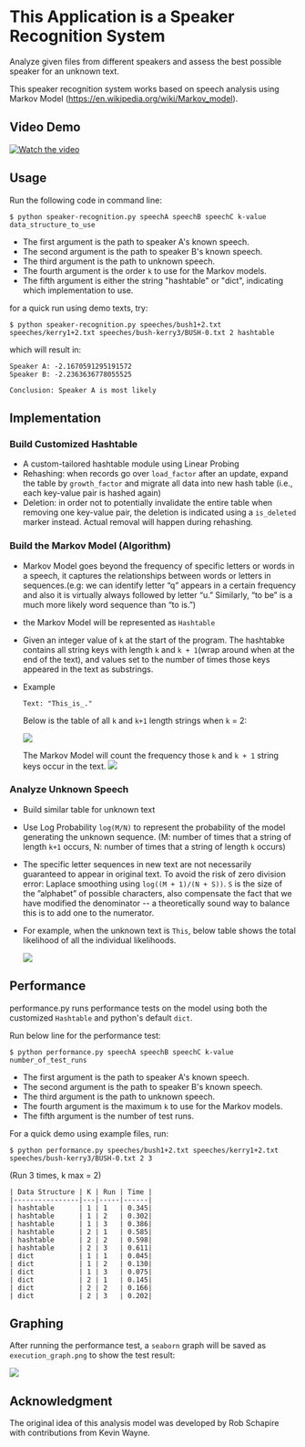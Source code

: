 # This Application is a Speaker Recognition System

Analyze given files from different speakers and assess the best possible speaker for an unknown text.

This speaker recognition system works based on speech analysis using Markov Model (https://en.wikipedia.org/wiki/Markov_model).

## Video Demo

[![Watch the video](https://img.youtube.com/vi/Mq9X2Gq9KW0/hqdefault.jpg)](https://youtu.be/Mq9X2Gq9KW0)

## Usage
Run the following code in command line:
```
$ python speaker-recognition.py speechA speechB speechC k-value data_structure_to_use
```

* The first argument is the path to speaker A's known speech.
* The second argument is the path to speaker B's known speech.
* The third argument is the path to unknown speech.
* The fourth argument is the order `k` to use for the Markov models.
* The fifth argument is either the string "hashtable" or "dict", indicating which implementation to use.

for a quick run using demo texts, try:
```
$ python speaker-recognition.py speeches/bush1+2.txt speeches/kerry1+2.txt speeches/bush-kerry3/BUSH-0.txt 2 hashtable
```
which will result in:
```
Speaker A: -2.1670591295191572
Speaker B: -2.2363636778055525

Conclusion: Speaker A is most likely
```

## Implementation
### Build Customized Hashtable
* A custom-tailored hashtable module using Linear Probing
* Rehashing: when records go over `load_factor` after an update, expand the table by `growth_factor` and migrate all data into new hash table (i.e., each key-value pair is hashed again)
* Deletion: in order not to potentially invalidate the entire table when removing one key-value pair, the deletion is indicated using a `is_deleted` marker instead. Actual removal will happen during rehashing.

### Build the Markov Model (Algorithm)
* Markov Model goes beyond the frequency of specific letters or words in a speech, it captures the relationships between words or letters in sequences.(e.g: we can identify letter “q” appears in a certain frequency and also it is virtually always followed by letter “u.” Similarly, “to be” is a much more likely word sequence than “to is.”)
* the Markov Model will be represented as `Hashtable` 
* Given an integer value of `k` at the start of the program. The hashtabke contains all string keys with length `k` and `k + 1`(wrap around when at the end of the text), and values set to the number of times those keys appeared in the text as substrings.

* Example 
    ```
    Text: "This_is_."
    ```

    Below is the table of all `k` and `k+1` length strings when `k` = 2:

    ![](algo-demo/markov1.png)

    The Markov Model will count the frequency those `k` and `k + 1` string keys occur in the text.
    ![](algo-demo/markov2.png)

### Analyze Unknown Speech
* Build similar table for unknown text
* Use Log Probability `log(M/N)` to represent the probability of the model generating the unknown sequence. (M: number of times that a string of length `k+1` occurs, N: number of times that a string of length `k` occurs)
* The specific letter sequences in new text are not necessarily guaranteed to appear in original text. To avoid the risk of zero division error: Laplace smoothing using `log((M + 1)/(N + S))`. `S` is the size of the ”alphabet” of possible characters, also compensate the fact that we have modified the denominator -- a theoretically sound way to balance this is to add one to the numerator.


* For example, when the unknown text is  `This`, below table shows the total likelihood of all the individual likelihoods.

    ![](algo-demo/markov3.png)

## Performance

performance.py runs performance tests on the model using both the customized `Hashtable` and python's default `dict`.

Run below line for the performance test:
```
$ python performance.py speechA speechB speechC k-value number_of_test_runs
```

* The first argument is the path to speaker A's known speech.
* The second argument is the path to speaker B's known speech.
* The third argument is the path to unknown speech.
* The fourth argument is the maximum `k` to use for the Markov models.
* The fifth argument is the number of test runs.

For a quick demo using example files, run:
```
$ python performance.py speeches/bush1+2.txt speeches/kerry1+2.txt speeches/bush-kerry3/BUSH-0.txt 2 3
```
(Run 3 times, k max = 2)

    | Data Structure | K | Run | Time |
    |----------------|---|-----|------|
    | hashtable      | 1 | 1   | 0.345|
    | hashtable      | 1 | 2   | 0.302|
    | hashtable      | 1 | 3   | 0.386|
    | hashtable      | 2 | 1   | 0.585|
    | hashtable      | 2 | 2   | 0.598|
    | hashtable      | 2 | 3   | 0.611|
    | dict           | 1 | 1   | 0.045|
    | dict           | 1 | 2   | 0.130|
    | dict           | 1 | 3   | 0.075|
    | dict           | 2 | 1   | 0.145|
    | dict           | 2 | 2   | 0.166|
    | dict           | 2 | 3   | 0.202|

## Graphing

After running the performance test, a `seaborn` graph will be saved as `execution_graph.png` to show the test result:

![](execution_graph.png)

## Acknowledgment
The original idea of this analysis model was developed by Rob Schapire with contributions from Kevin Wayne.
